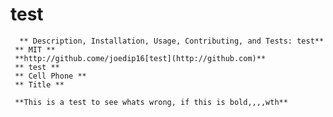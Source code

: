 # test
      ** Description, Installation, Usage, Contributing, and Tests: test** 
     ** MIT **
     **http://github.come/joedip16[test](http://github.com)**
     ** test **
     ** Cell Phone **
     ** Title **

     **This is a test to see whats wrong, if this is bold,,,,wth**
    